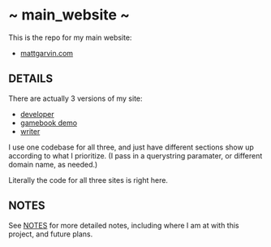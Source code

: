 # ~ main_website ~
This is the repo for my main website:   
* [mattgarvin.com](https://mattgarvin.com)

## DETAILS
There are actually 3 versions of my site:  
* [developer](https://mattgarvin.com)   
* [gamebook demo](https://mattgwriter7.com/?k=b)   
* [writer](https://mattgwriter7.com/?k=w)    

I use one codebase for all three, and just have different sections show up according to what I prioritize.  (I pass in a querystring paramater, or different domain name, as needed.)

Literally the code for all three sites is right here.  

## NOTES
See [NOTES](https://github.com/mattgwriter7/main_website/blob/main/NOTES.md)  for more detailed notes, including where I am at with this project, and future plans.
